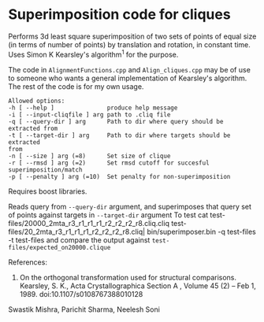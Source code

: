 # Superimposition code for cliques

Performs 3d least square superimposition of two sets of points of equal size (in terms of number of points) by translation and rotation, in constant time. Uses Simon K Kearsley's algorithm<sup>1</sup> for the purpose.

The code in `AlignmentFunctions.cpp` and `Align_cliques.cpp` may be of use to someone who wants a general implementation of Kearsley's algorithm. The rest of the code is for my own usage.

    Allowed options:
    -h [ --help ]               produce help message
    -i [ --input-cliqfile ] arg path to .cliq file
    -q [ --query-dir ] arg      Path to dir where query should be extracted from
    -t [ --target-dir ] arg     Path to dir where targets should be extracted 
    from
    -n [ --size ] arg (=8)      Set size of clique
    -r [ --rmsd ] arg (=2)      Set rmsd cutoff for succesful 
    superimposition/match
    -p [ --penalty ] arg (=10)  Set penalty for non-superimposition

Requires boost libraries.

Reads query from `--query-dir` argument, and superimposes that query set of points against targets in `--target-dir` argument
To test
    cat test-files/20000_2mta_r3_r1_r1_r1_r2_r2_r2_r8.cliq.cliq test-files/20_2mta_r3_r1_r1_r1_r2_r2_r2_r8.cliq| bin/superimposer.bin -q test-files -t test-files
and compare the output against `test-files/expected_on20000.clique`

References:
1. On the orthogonal transformation used for structural comparisons. Kearsley, S. K., Acta Crystallographica Section A , Volume 45 (2) – Feb 1, 1989. doi:10.1107/s0108767388010128

Swastik Mishra, Parichit Sharma, Neelesh Soni
